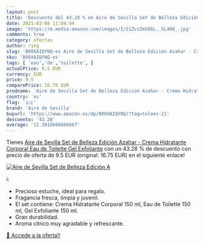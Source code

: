```yaml
---
layout: post
title: 'Descuento del 43.28 % en Aire de Sevilla Set de Belleza Edición A'
date: 2021-03-08 11:04:44
image: 'https://m.media-amazon.com/images/I/51ZvzZmV6bL._SL400_.jpg'
comments: true
category: ofertas
author: ring
slug: 'B00XAIQYNQ-es Aire de Sevilla Set de Belleza Edición Azahar - Crema...'
sku: 'B00XAIQYNQ-es'
tags: [ 'eau','de','toilette', ]
actualPrice: 9.5 EUR
currency: EUR
price: 9.5
comparePrice: 16.75 EUR
prodname: 'Aire de Sevilla Set de Belleza Edición Azahar - Crema Hidratante Corporal  Eau de Toilette  Gel Exfoliante'
country: 'es'
flag: '🇪🇸'
brand: 'Aire de Sevilla'
buyurl: 'https://www.amazon.es/dp/B00XAIQYNQ/?tag=tolees-21'
descuento: '43.28'
average: '11.3016666666667'
---
```


Tienes [Aire de Sevilla Set de Belleza Edición Azahar - Crema Hidratante Corporal  Eau de Toilette  Gel Exfoliante](https://www.amazon.es/dp/B00XAIQYNQ/?tag=tolees-21) con un 43.28 % de descuento con precio de oferta de 9.5 EUR (original: 16.75 EUR) en el siguiente enlace!

[![Aire de Sevilla Set de Belleza Edición A](https://m.media-amazon.com/images/I/51ZvzZmV6bL._SL400_.jpg)](https://www.amazon.es/dp/B00XAIQYNQ/?tag=tolees-21)

ℹ️:

- Precioso estuche, ideal para regalo.
- Fragancia fresca, limpia y juvenil.
- El set contiene: Crema Hidratante Corporal 150 ml, Eau de Toilette 150 ml, Gel Exfoliante 150 ml.
- Gran durabilidad.
- Aroma cítrico muy agradable y refrescante.

[🛒 Accede a la oferta!!](https://www.amazon.es/dp/B00XAIQYNQ/?tag=tolees-21)
